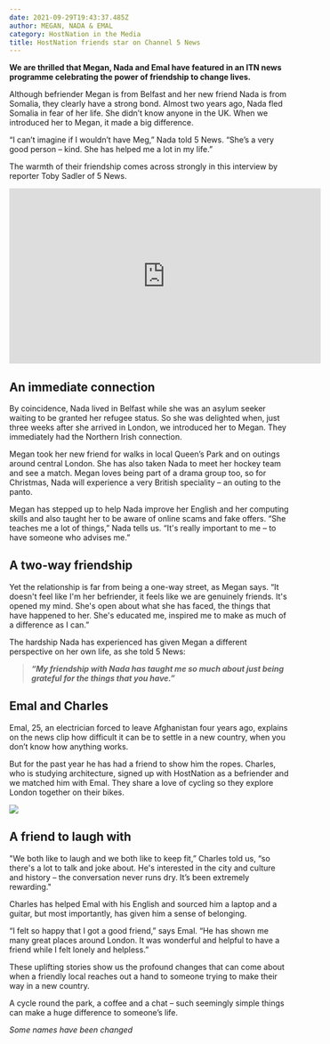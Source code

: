 ```yaml
---
date: 2021-09-29T19:43:37.485Z
author: MEGAN, NADA & EMAL
category: HostNation in the Media
title: HostNation friends star on Channel 5 News
---
```

**We are thrilled that Megan, Nada and Emal have featured in an ITN news programme celebrating the power of friendship to change lives.**

[](<>)Although befriender Megan is from Belfast and her new friend Nada is from Somalia, they clearly have a strong bond. Almost two years ago, Nada fled Somalia in fear of her life. She didn’t know anyone in the UK. When we introduced her to Megan, it made a big difference. 

“I can’t imagine if I wouldn’t have Meg,” Nada told 5 News. “She’s a very good person – kind. She has helped me a lot in my life.”  

[](<>)The warmth of their friendship comes across strongly in this interview by reporter Toby Sadler of 5 News. 

<iframe width="560" height="315" src="https://www.youtube.com/embed/PaM8ua8oEBg" title="YouTube video player" frameborder="0" allow="accelerometer; autoplay; clipboard-write; encrypted-media; gyroscope; picture-in-picture" allowfullscreen></iframe>

<!-- end -->

## **An immediate connection**

By coincidence, Nada lived in Belfast while she was an asylum seeker waiting to be granted her refugee status. So she was delighted when, just three weeks after she arrived in London, we introduced her to Megan. They immediately had the Northern Irish connection. 

Megan took her new friend for walks in local Queen’s Park and on outings around central London. She has also taken Nada to meet her hockey team and see a match. Megan loves being part of a drama group too, so for Christmas, Nada will experience a very British speciality – an outing to the panto.

Megan has stepped up to help Nada improve her English and her computing skills and also taught her to be aware of online scams and fake offers. “She teaches me a lot of things,” Nada tells us. “It's really important to me – to have someone who advises me.”

## **A two-way friendship**

Yet the relationship is far from being a one-way street, as Megan says. “It doesn't feel like I'm her befriender, it feels like we are genuinely friends. It's opened my mind. She's open about what she has faced, the things that have happened to her. She's educated me, inspired me to make as much of a difference as I can.”  

The hardship Nada has experienced has given Megan a different perspective on her own life, as she told 5 News: 

> ***“My friendship with Nada has taught me so much about just being grateful for the things that you have.”***

## **Emal and Charles**

Emal, 25, an electrician forced to leave Afghanistan four years ago, explains on the news clip how difficult it can be to settle in a new country, when you don’t know how anything works. 

But for the past year he has had a friend to show him the ropes. Charles, who is studying architecture, signed up with HostNation as a befriender and we matched him with Emal. They share a love of cycling so they explore London together on their bikes. 

![](/assets/emal-and-charles.jpg)

## **A friend to laugh with**

"We both like to laugh and we both like to keep fit,” Charles told us, “so there's a lot to talk and joke about. He's interested in the city and culture and history – the conversation never runs dry. It’s been extremely rewarding."

Charles has helped Emal with his English and sourced him a laptop and a guitar, but most importantly, has given him a sense of belonging.

“I felt so happy that I got a good friend,” says Emal. “He has shown me many great places around London. It was wonderful and helpful to have a friend while I felt lonely and helpless.”

These uplifting stories show us the profound changes that can come about when a friendly local reaches out a hand to someone trying to make their way in a new country. 

A cycle round the park, a coffee and a chat – such seemingly simple things can make a huge difference to someone’s life.



*Some names have been changed*